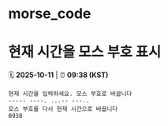 # morse_code
# 현재 시간을 모스 부호 표시
<!-- MORSE_TIME_START -->
🗓️ **2025-10-11** | ⏰ **09:38 (KST)**

```
현재 시간을 입력하세요. 모스 부호로 바꿉니다
----- ----. ...-- ---..
모스 부호를 다시 현재 시간으로 바꿉니다
0938
```
<!-- MORSE_TIME_END -->
